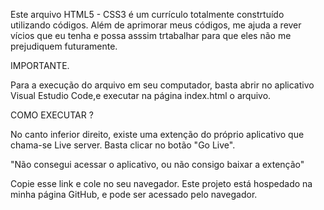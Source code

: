 Este arquivo HTML5 - CSS3 é um currículo totalmente constrtuído utilizando códigos. Além de aprimorar meus códigos, me ajuda a rever vícios que eu tenha
e possa asssim trtabalhar para que eles não me prejudiquem futuramente.

IMPORTANTE. 

Para a execução do arquivo em seu computador, basta abrir no aplicativo Visual Estudio Code,e executar na página index.html o arquivo. 

COMO EXECUTAR ? 

No canto inferior direito, existe uma extenção do próprio aplicativo que chama-se Live server. Basta clicar no botão "Go Live".

"Não consegui acessar o aplicativo, ou não consigo baixar a extenção"

Copie esse link e cole no seu navegador. Este projeto está hospedado na minha página GitHub, e pode ser acessado pelo navegador.